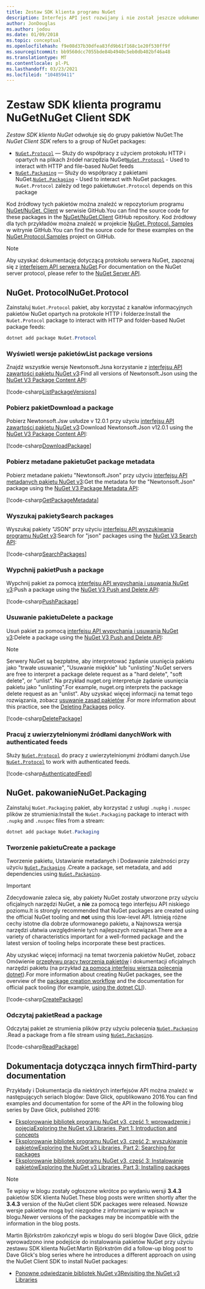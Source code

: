 ```yaml
---
title: Zestaw SDK klienta programu NuGet
description: Interfejs API jest rozwijany i nie został jeszcze udokumentowany, ale przykłady są dostępne w blogu Dave Glick.
author: JonDouglas
ms.author: jodou
ms.date: 01/09/2018
ms.topic: conceptual
ms.openlocfilehash: f9e08d37b30dfea83fd9b61f168c1e20f530ff9f
ms.sourcegitcommit: bb9560dcc7055bde84b4940c5eb0db402bf46a48
ms.translationtype: MT
ms.contentlocale: pl-PL
ms.lasthandoff: 03/23/2021
ms.locfileid: "104859411"
---
```

# <a name="nuget-client-sdk"></a><span data-ttu-id="0397d-103">Zestaw SDK klienta programu NuGet</span><span class="sxs-lookup"><span data-stu-id="0397d-103">NuGet Client SDK</span></span>

<span data-ttu-id="0397d-104">*Zestaw SDK klienta NuGet* odwołuje się do grupy pakietów NuGet:</span><span class="sxs-lookup"><span data-stu-id="0397d-104">The *NuGet Client SDK* refers to a group of NuGet packages:</span></span>

* <span data-ttu-id="0397d-105">[`NuGet.Protocol`](https://www.nuget.org/packages/NuGet.Protocol) — Służy do współpracy z użyciem protokołu HTTP i opartych na plikach źródeł narzędzia NuGet</span><span class="sxs-lookup"><span data-stu-id="0397d-105">[`NuGet.Protocol`](https://www.nuget.org/packages/NuGet.Protocol) - Used to interact with HTTP and file-based NuGet feeds</span></span>
* <span data-ttu-id="0397d-106">[`NuGet.Packaging`](https://www.nuget.org/packages/NuGet.Packaging) — Służy do współpracy z pakietami NuGet.</span><span class="sxs-lookup"><span data-stu-id="0397d-106">[`NuGet.Packaging`](https://www.nuget.org/packages/NuGet.Packaging) - Used to interact with NuGet packages.</span></span> <span data-ttu-id="0397d-107">`NuGet.Protocol` zależy od tego pakietu</span><span class="sxs-lookup"><span data-stu-id="0397d-107">`NuGet.Protocol` depends on this package</span></span>

<span data-ttu-id="0397d-108">Kod źródłowy tych pakietów można znaleźć w repozytorium programu [NuGet/NuGet. Client](https://github.com/NuGet/NuGet.Client) w serwisie GitHub.</span><span class="sxs-lookup"><span data-stu-id="0397d-108">You can find the source code for these packages in the [NuGet/NuGet.Client](https://github.com/NuGet/NuGet.Client) GitHub repository.</span></span>
<span data-ttu-id="0397d-109">Kod źródłowy dla tych przykładów można znaleźć w projekcie [NuGet. Protocol. Samples](https://github.com/NuGet/Samples/tree/main/NuGetProtocolSamples) w witrynie GitHub.</span><span class="sxs-lookup"><span data-stu-id="0397d-109">You can find the source code for these examples on the [NuGet.Protocol.Samples](https://github.com/NuGet/Samples/tree/main/NuGetProtocolSamples) project on GitHub.</span></span>

> [!Note]
> <span data-ttu-id="0397d-110">Aby uzyskać dokumentację dotyczącą protokołu serwera NuGet, zapoznaj się z [interfejsem API serwera NuGet](~/api/overview.md).</span><span class="sxs-lookup"><span data-stu-id="0397d-110">For documentation on the NuGet server protocol, please refer to the [NuGet Server API](~/api/overview.md).</span></span>

## <a name="nugetprotocol"></a><span data-ttu-id="0397d-111">NuGet. Protocol</span><span class="sxs-lookup"><span data-stu-id="0397d-111">NuGet.Protocol</span></span>

<span data-ttu-id="0397d-112">Zainstaluj `NuGet.Protocol` pakiet, aby korzystać z kanałów informacyjnych pakietów NuGet opartych na protokole HTTP i folderze:</span><span class="sxs-lookup"><span data-stu-id="0397d-112">Install the `NuGet.Protocol` package to interact with HTTP and folder-based NuGet package feeds:</span></span>

```ps1
dotnet add package NuGet.Protocol
```

### <a name="list-package-versions"></a><span data-ttu-id="0397d-113">Wyświetl wersje pakietów</span><span class="sxs-lookup"><span data-stu-id="0397d-113">List package versions</span></span>

<span data-ttu-id="0397d-114">Znajdź wszystkie wersje Newtonsoft.Jsna korzystanie z [interfejsu API zawartości pakietu NuGet v3](../api/package-base-address-resource.md#enumerate-package-versions):</span><span class="sxs-lookup"><span data-stu-id="0397d-114">Find all versions of Newtonsoft.Json using the [NuGet V3 Package Content API](../api/package-base-address-resource.md#enumerate-package-versions):</span></span>

[!code-csharp[ListPackageVersions](~/../nuget-samples/NuGetProtocolSamples/Program.cs?name=ListPackageVersions)]

### <a name="download-a-package"></a><span data-ttu-id="0397d-115">Pobierz pakiet</span><span class="sxs-lookup"><span data-stu-id="0397d-115">Download a package</span></span>

<span data-ttu-id="0397d-116">Pobierz Newtonsoft.Jsw usłudze v 12.0.1 przy użyciu [interfejsu API zawartości pakietu NuGet v3](../api/package-base-address-resource.md):</span><span class="sxs-lookup"><span data-stu-id="0397d-116">Download Newtonsoft.Json v12.0.1 using the [NuGet V3 Package Content API](../api/package-base-address-resource.md):</span></span>

[!code-csharp[DownloadPackage](~/../nuget-samples/NuGetProtocolSamples/Program.cs?name=DownloadPackage)]

### <a name="get-package-metadata"></a><span data-ttu-id="0397d-117">Pobierz metadane pakietu</span><span class="sxs-lookup"><span data-stu-id="0397d-117">Get package metadata</span></span>

<span data-ttu-id="0397d-118">Pobierz metadane pakietu "Newtonsoft.Json" przy użyciu [interfejsu API metadanych pakietu NuGet v3](../api/registration-base-url-resource.md):</span><span class="sxs-lookup"><span data-stu-id="0397d-118">Get the metadata for the "Newtonsoft.Json" package using the [NuGet V3 Package Metadata API](../api/registration-base-url-resource.md):</span></span>

[!code-csharp[GetPackageMetadata](~/../nuget-samples/NuGetProtocolSamples/Program.cs?name=GetPackageMetadata)]

### <a name="search-packages"></a><span data-ttu-id="0397d-119">Wyszukaj pakiety</span><span class="sxs-lookup"><span data-stu-id="0397d-119">Search packages</span></span>

<span data-ttu-id="0397d-120">Wyszukaj pakiety "JSON" przy użyciu [interfejsu API wyszukiwania programu NuGet v3](../api/search-query-service-resource.md):</span><span class="sxs-lookup"><span data-stu-id="0397d-120">Search for "json" packages using the [NuGet V3 Search API](../api/search-query-service-resource.md):</span></span>

[!code-csharp[SearchPackages](~/../nuget-samples/NuGetProtocolSamples/Program.cs?name=SearchPackages)]

### <a name="push-a-package"></a><span data-ttu-id="0397d-121">Wypchnij pakiet</span><span class="sxs-lookup"><span data-stu-id="0397d-121">Push a package</span></span>

<span data-ttu-id="0397d-122">Wypchnij pakiet za pomocą [interfejsu API wypychania i usuwania NuGet v3](../api/package-publish-resource.md):</span><span class="sxs-lookup"><span data-stu-id="0397d-122">Push a package using the [NuGet V3 Push and Delete API](../api/package-publish-resource.md):</span></span>

[!code-csharp[PushPackage](~/../nuget-samples/NuGetProtocolSamples/Program.cs?name=PushPackage)]

### <a name="delete-a-package"></a><span data-ttu-id="0397d-123">Usuwanie pakietu</span><span class="sxs-lookup"><span data-stu-id="0397d-123">Delete a package</span></span>

<span data-ttu-id="0397d-124">Usuń pakiet za pomocą [interfejsu API wypychania i usuwania NuGet v3](../api/package-publish-resource.md):</span><span class="sxs-lookup"><span data-stu-id="0397d-124">Delete a package using the [NuGet V3 Push and Delete API](../api/package-publish-resource.md):</span></span>

> [!Note]
> <span data-ttu-id="0397d-125">Serwery NuGet są bezpłatne, aby interpretować żądanie usunięcia pakietu jako "trwałe usuwanie", "Usuwanie miękkie" lub "unlisting".</span><span class="sxs-lookup"><span data-stu-id="0397d-125">NuGet servers are free to interpret a package delete request as a "hard delete", "soft delete", or "unlist".</span></span>
> <span data-ttu-id="0397d-126">Na przykład nuget.org interpretuje żądanie usunięcia pakietu jako "unlisting".</span><span class="sxs-lookup"><span data-stu-id="0397d-126">For example, nuget.org interprets the package delete request as an "unlist".</span></span> <span data-ttu-id="0397d-127">Aby uzyskać więcej informacji na temat tego rozwiązania, zobacz [usuwanie zasad pakietów](../nuget-org/policies/deleting-packages.md) .</span><span class="sxs-lookup"><span data-stu-id="0397d-127">For more information about this practice, see the [Deleting Packages](../nuget-org/policies/deleting-packages.md) policy.</span></span>

[!code-csharp[DeletePackage](~/../nuget-samples/NuGetProtocolSamples/Program.cs?name=DeletePackage)]

### <a name="work-with-authenticated-feeds"></a><span data-ttu-id="0397d-128">Pracuj z uwierzytelnionymi źródłami danych</span><span class="sxs-lookup"><span data-stu-id="0397d-128">Work with authenticated feeds</span></span>

<span data-ttu-id="0397d-129">Służy [`NuGet.Protocol`](https://www.nuget.org/packages/NuGet.Protocol) do pracy z uwierzytelnionymi źródłami danych.</span><span class="sxs-lookup"><span data-stu-id="0397d-129">Use [`NuGet.Protocol`](https://www.nuget.org/packages/NuGet.Protocol) to work with authenticated feeds.</span></span>

[!code-csharp[AuthenticatedFeed](~/../nuget-samples/NuGetProtocolSamples/Program.cs?name=AuthenticatedFeed)]

## <a name="nugetpackaging"></a><span data-ttu-id="0397d-130">NuGet. pakowanie</span><span class="sxs-lookup"><span data-stu-id="0397d-130">NuGet.Packaging</span></span>

<span data-ttu-id="0397d-131">Zainstaluj `NuGet.Packaging` pakiet, aby korzystać z usługi `.nupkg` i `.nuspec` plików ze strumienia:</span><span class="sxs-lookup"><span data-stu-id="0397d-131">Install the `NuGet.Packaging` package to interact with `.nupkg` and `.nuspec` files from a stream:</span></span>

```ps1
dotnet add package NuGet.Packaging
```

### <a name="create-a-package"></a><span data-ttu-id="0397d-132">Tworzenie pakietu</span><span class="sxs-lookup"><span data-stu-id="0397d-132">Create a package</span></span>

<span data-ttu-id="0397d-133">Tworzenie pakietu, Ustawianie metadanych i Dodawanie zależności przy użyciu [`NuGet.Packaging`](https://www.nuget.org/packages/NuGet.Packaging) .</span><span class="sxs-lookup"><span data-stu-id="0397d-133">Create a package, set metadata, and add dependencies using [`NuGet.Packaging`](https://www.nuget.org/packages/NuGet.Packaging).</span></span>

> [!IMPORTANT]
> <span data-ttu-id="0397d-134">Zdecydowanie zaleca się, aby pakiety NuGet zostały utworzone przy użyciu oficjalnych narzędzi NuGet, a **nie** za pomocą tego interfejsu API niskiego poziomu.</span><span class="sxs-lookup"><span data-stu-id="0397d-134">It is strongly recommended that NuGet packages are created using the official NuGet tooling and **not** using this low-level API.</span></span> <span data-ttu-id="0397d-135">Istnieją różne cechy istotne dla dobrze uformowanego pakietu, a Najnowsza wersja narzędzi ułatwia uwzględnienie tych najlepszych rozwiązań.</span><span class="sxs-lookup"><span data-stu-id="0397d-135">There are a variety of characteristics important for a well-formed package and the latest version of tooling helps incorporate these best practices.</span></span>
> 
> <span data-ttu-id="0397d-136">Aby uzyskać więcej informacji na temat tworzenia pakietów NuGet, zobacz Omówienie [przepływu pracy tworzenia pakietów](../create-packages/overview-and-workflow.md) i dokumentacji oficjalnych narzędzi pakietu (na przykład [za pomocą interfejsu wiersza polecenia dotnet](../create-packages/creating-a-package-dotnet-cli.md)).</span><span class="sxs-lookup"><span data-stu-id="0397d-136">For more information about creating NuGet packages, see the overview of the [package creation workflow](../create-packages/overview-and-workflow.md) and the documentation for official pack tooling (for example, [using the dotnet CLI](../create-packages/creating-a-package-dotnet-cli.md)).</span></span>

[!code-csharp[CreatePackage](~/../nuget-samples/NuGetProtocolSamples/Program.cs?name=CreatePackage)]

### <a name="read-a-package"></a><span data-ttu-id="0397d-137">Odczytaj pakiet</span><span class="sxs-lookup"><span data-stu-id="0397d-137">Read a package</span></span>

<span data-ttu-id="0397d-138">Odczytaj pakiet ze strumienia plików przy użyciu polecenia [`NuGet.Packaging`](https://www.nuget.org/packages/NuGet.Packaging) .</span><span class="sxs-lookup"><span data-stu-id="0397d-138">Read a package from a file stream using [`NuGet.Packaging`](https://www.nuget.org/packages/NuGet.Packaging).</span></span>

[!code-csharp[ReadPackage](~/../nuget-samples/NuGetProtocolSamples/Program.cs?name=ReadPackage)]

## <a name="third-party-documentation"></a><span data-ttu-id="0397d-139">Dokumentacja dotycząca innych firm</span><span class="sxs-lookup"><span data-stu-id="0397d-139">Third-party documentation</span></span>

<span data-ttu-id="0397d-140">Przykłady i Dokumentacja dla niektórych interfejsów API można znaleźć w następujących seriach blogów: Dave Glick, opublikowano 2016.</span><span class="sxs-lookup"><span data-stu-id="0397d-140">You can find examples and documentation for some of the API in the following blog series by Dave Glick, published 2016:</span></span>

- [<span data-ttu-id="0397d-141">Eksplorowanie bibliotek programu NuGet v3, część 1: wprowadzenie i pojęcia</span><span class="sxs-lookup"><span data-stu-id="0397d-141">Exploring the NuGet v3 Libraries, Part 1: Introduction and concepts</span></span>](http://daveaglick.com/posts/exploring-the-nuget-v3-libraries-part-1)
- [<span data-ttu-id="0397d-142">Eksplorowanie bibliotek programu NuGet v3, część 2: wyszukiwanie pakietów</span><span class="sxs-lookup"><span data-stu-id="0397d-142">Exploring the NuGet v3 Libraries, Part 2: Searching for packages</span></span>](http://daveaglick.com/posts/exploring-the-nuget-v3-libraries-part-2)
- [<span data-ttu-id="0397d-143">Eksplorowanie bibliotek programu NuGet v3, część 3: Instalowanie pakietów</span><span class="sxs-lookup"><span data-stu-id="0397d-143">Exploring the NuGet v3 Libraries, Part 3: Installing packages</span></span>](http://daveaglick.com/posts/exploring-the-nuget-v3-libraries-part-3)

> [!Note]
> <span data-ttu-id="0397d-144">Te wpisy w blogu zostały ogłoszone wkrótce po wydaniu wersji **3.4.3** pakietów SDK klienta NuGet.</span><span class="sxs-lookup"><span data-stu-id="0397d-144">These blog posts were written shortly after the **3.4.3** version of the NuGet client SDK packages were released.</span></span>
> <span data-ttu-id="0397d-145">Nowsze wersje pakietów mogą być niezgodne z informacjami w wpisach w blogu.</span><span class="sxs-lookup"><span data-stu-id="0397d-145">Newer versions of the packages may be incompatible with the information in the blog posts.</span></span>

<span data-ttu-id="0397d-146">Martin Björkström zakończył wpis w blogu do serii blogów Dave Glick, gdzie wprowadzono inne podejście do instalowania pakietów NuGet przy użyciu zestawu SDK klienta NuGet:</span><span class="sxs-lookup"><span data-stu-id="0397d-146">Martin Björkström did a follow-up blog post to Dave Glick's blog series where he introduces a different approach on using the NuGet Client SDK to install NuGet packages:</span></span>

- [<span data-ttu-id="0397d-147">Ponowne odwiedzanie bibliotek NuGet v3</span><span class="sxs-lookup"><span data-stu-id="0397d-147">Revisiting the NuGet v3 Libraries</span></span>](https://martinbjorkstrom.com/posts/2018-09-19-revisiting-nuget-client-libraries)
